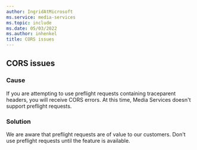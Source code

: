 ```yaml
---
author: IngridAtMicrosoft
ms.service: media-services
ms.topic: include
ms.date: 05/03/2022
ms.author: inhenkel
title: CORS issues
---
```


<!-- 2201060050001871 -->

## CORS issues

### Cause

If you are attempting to use preflight requests containing traceparent headers, you will receive CORS errors.  At this time, Media Services doesn't support preflight requests.

### Solution

We are aware that preflight requests are of value to our customers.  Don't use preflight requests until the feature is available.
